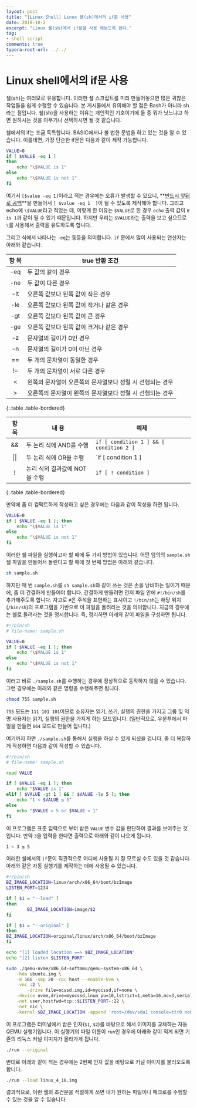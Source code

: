 ```yaml
---
layout: post
title: "[Linux Shell] Linux 쉘(sh)에서의 if문 사용"
date: 2019-10-2
excerpt: "Linux 쉘(sh)에서 if문을 사용 해보도록 한다."
tag:
- shell script
comments: true
typora-root-url: ../../
---
```


# Linux shell에서의 if문 사용

쉘(sh)는 여러모로 유용합니다. 이러한 쉘 스크립트를 미리 만들어놓으면 많은 귀찮은 작업들을 쉽게 수행할 수 있습니다. 본 게시물에서 유의해야 할 점은 Bash가 아니라 sh라는 점입니다. 쉘(sh)을 사용하는 이유는 개인적인 기호이기에 둘 중 뭐가 낫느냐고 하면 원하시는 것을 아무거나 선택하시면 될 것 같습니다.

쉘에서의 if는 조금 독특합니다. BASIC에서나 볼 법한 문법을 하고 있는 것을 알 수 있습니다. 이를테면, 가장 단순한 if문은 다음과 같이 제작 가능합니다.

```sh
VALUE=0
if [ $VALUE -eq 1 ]
then
	echo "\$VALUE is 1"
else
	echo "\$VALUE is not 1"
fi
```

여기서 `[$value -eq 1]`이라고 적는 경우에는 오류가 발생할 수 있으니, **<u>반드시 앞뒤로 공백</u>**을 만들어서 `[ $value -eq 1  ]`이 될 수 있도록 제작해야 합니다. 그리고 echo에 `\$VALUE`라고 적었는 데, 이렇게 한 이유는 `$VALUE`로 한 경우 `echo` 출력 값이 `0 is 1`과 같이 될 수 있기 때문입니다. 하지만 우리는 `$VALUE`라는 출력을 보고 싶으므로 `\`를 사용해서 출력을 유도하도록 합니다.

그리고 식에서 나타나는 `-eq`는 동등을 의미합니다. `if` 문에서 많이 사용되는 연산자는 아래와 같습니다.

| 항 목 | true 반환 조건                                            |
|:-----:| --------------------------------------------------------- |
| -eq   | 두 값의 같이 경우                                         |
| -ne   | 두 값이 다른 경우                                         |
| -lt   | 오른쪽 값보다 왼쪽 값이 작은 경우                         |
| -le   | 오른쪽 값보다 왼쪽 값이 작거나 같은 경우                  |
| -gt   | 오른쪽 값보다 왼쪽 값이 큰 경우                           |
| -ge   | 오른쪽 값보다 왼쪽 값이 크거나 같은 경우                  |
| -z    | 문자열의 길이가 0인 경우                                  |
| -n    | 문자열의 길이가 0이 아닌 경우                             |
| ==    | 두 개의 문자열이 동일한 경우                              |
| !=    | 두 개의 문자열이 서로 다른 경우                           |
| <     | 왼쪽의 문자열이 오른쪽의 문자열보다 정렬 시 선행되는 경우 |
| >     | 오른쪽의 문자열이 왼쪽의 문자열보다 정렬 시 선행되는 경우 |
{:.table .table-bordered}

| 항 목 | 내 용                         | 예제                                    |
|:-----:| ----------------------------- | --------------------------------------- |
| &&    | 두 논리 식에 AND를 수행       | `if [ condition 1 ] && [ condition 2 ]` |
| \|\|  | 두 논리 식에 OR을 수행        | `if [ condition 1 ] || [ condition 2 ]` |
| !     | 논리 식의 결과값에 NOT을 수행 | `if [ ! condition ]`                    |
{:.table .table-bordered}

만약에 좀 더 컴팩트하게 작성하고 싶은 경우에는 다음과 같이 작성을 하면 됩니다.

```sh
VALUE=0
if [ $VALUE -eq 1 ]; then
	echo "\$VALUE is 1"
else
	echo "\$VALUE is not 1"
fi
```

이러한 쉘 파일을 실행하고자 할 때에 두 가지 방법이 있습니다. 어떤 임의의 `sample.sh` 쉘 파일을 만들어서 돌린다고 할 때에 첫 번째 방법은 아래와 같습니다.

```sh
sh sample.sh
```

하지만 매 번 `sample.sh`를 `sh sample.sh`와 같이 쓰는 것은 손을 낭비하는 일이기 때문에, 좀 더 간결하게 만들어야 합니다. 간결하게 만들려면 먼저 파일 안에 `#!/bin/sh`를 추가해주도록 합니다. 자고로 `#`은 주석을 표현하는 표시이고 `!/bin/sh`는 해당 위치(`/bin/sh`)의 프로그램을 기반으로 이 파일을 돌려라는 것을 의미합니다. 지금의 경우에는 쉘로 돌려라는 것을 명시합니다. 즉, 정리하면 아래와 같이 파일을 구성하면 됩니다.

```sh
#!/bin/sh
# file-name: sample.sh

VALUE=0
if [ $VALUE -eq 1 ]; then
	echo "\$VALUE is 1"
else
	echo "\$VALUE is not 1"
fi
```

이러고 바로 `./sample.sh`를 수행하는 경우에 정상적으로 동작하지 않을 수 있습니다. 그런 경우에는 아래와 같은 명령을 수행해주면 됩니다.

```bash
chmod 755 sample.sh
```

`755` 모드는 `111 101 101`이므로 소유자는 읽기, 쓰기, 실행의 권한을 가지고 그룹 및 익명 사용자는 읽기, 실행의 권한을 가지게 하는 모드입니다. (일반적으로, 우분투에서 파일을 만들면 `664` 모드로 만들어 집니다.)

여기까지 하면 `./sample.sh`를 통해서 실행을 하실 수 있게 되셨을 겁니다. 좀 더  복잡하게 작성하면 다음과 같이 작성할 수 있습니다.

```sh
#!/bin/sh
# file-name: sample.sh

read VALUE

if [ $VALUE -eq 1 ]; then
	echo "$VALUE is 1"
elif [ $VALUE -gt 1 ] && [ $VALUE -le 5 ]; then
	echo "1 < $VALUE ≤ 5"
else
	echo "$VALUE > 5 or $VALUE < 1"
fi
```

이 프로그램은 표준 입력으로 부터 받은 `VALUE` 변수 값을 판단하여 결과를 보여주는 것입니다. 만약 `3`을 입력을 한다면 출력으로 아래와 같이 나오게 됩니다.

```bash
1 < 3 ≤ 5
```

이러한 쉘에서의 `if`문이 직관적으로 어디에 사용될 지 잘 모르실 수도 있을 것 같습니다. 아래와 같은 자동 실행기를 제작하는 데에 사용될 수 있습니다.

```sh
#!/bin/sh
BZ_IMAGE_LOCATION=linux/arch/x86_64/boot/bzImage
LISTEN_PORT=1234

if [ $1 = "--load" ]
then
        BZ_IMAGE_LOCATION=image/$2
fi

if [ $1 = "--original" ]
then
BZ_IMAGE_LOCATION=original/linux/arch/x86_64/boot/bzImage
fi

echo "[1] loaded location ==> $BZ_IMAGE_LOCATION"
echo "[2] listen $LISTEN_PORT"

sudo ./qemu-nvme/x86_64-softmmu/qemu-system-x86_64 \
    -hda ubuntu.img \
    -m 16G -smp 20 -cpu host --enable-kvm \
    -vnc :2 \
        -drive file=ocssd.img,id=myocssd,if=none \
    -device nvme,drive=myocssd,lnum_pu=10,lstrict=1,meta=16,mc=3,serial=foo \
    -net user,hostfwd=tcp::$LISTEN_PORT-:22 \
    -net nic \
    -kernel $BZ_IMAGE_LOCATION -append 'root=/dev/sda1 console=ttr0 nokaslr'

```

이 프로그램은 터미널에서 받은 인자(`$1`, `$2`)를 바탕으로 해서 이미지를 교체하는 자동 QEMU 실행기입니다. 이 실행기의 파일 이름이 `run`인 경우에 아래와 같이 적게 되면 기존의 리눅스 커널 이미지가 올라가게 됩니다.

```bash
./run --original
```

반대로 아래와 같이 적는 경우에는 2번째 인자 값을 바탕으로 커널 이미지를 불러오도록 합니다.

```bash
./run --load linux_4_10.img
```

결과적으로, 이런 쉘의 조건문을 적절하게 쓰면 내가 원하는 파일이나 매크로를 수행할 수 있는 것을 알 수 있습니다.